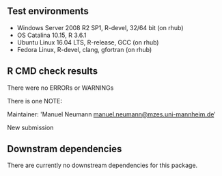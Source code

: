 ## Test environments

* Windows Server 2008 R2 SP1, R-devel, 32/64 bit (on rhub)
* OS Catalina 10.15, R 3.6.1
* Ubuntu Linux 16.04 LTS, R-release, GCC (on rhub)
* Fedora Linux, R-devel, clang, gfortran (on rhub)


## R CMD check results
There were no ERRORs or WARNINGs

There is one NOTE:

Maintainer: 'Manuel Neumann <manuel.neumann@mzes.uni-mannheim.de>'
  
  New submission


## Downstram dependencies
There are currently no downstream dependencies for this package.
